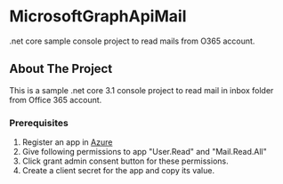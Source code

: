 # MicrosoftGraphApiMail
.net core sample console project to read mails from O365 account.

## About The Project

This is a sample .net core 3.1 console project to read mail in inbox folder from Office 365 account.

### Prerequisites
1. Register an app in [Azure] 
2. Give following permissions to app "User.Read" and "Mail.Read.All"
3. Click grant admin consent button for these permissions. 
4. Create a client secret for the app and copy its value.


<!-- LINKS -->

[Azure]: https://portal.azure.com/#home

